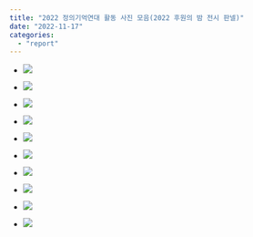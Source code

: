 ```yaml
---
title: "2022 정의기억연대 활동 사진 모음(2022 후원의 밤 전시 판넬)"
date: "2022-11-17"
categories: 
  - "report"
---
```


- ![](https://womenandwar.net/kr/wp-content/uploads/2022/11/002-2-724x1024.jpg)
    
- ![](https://womenandwar.net/kr/wp-content/uploads/2022/11/003-2-724x1024.jpg)
    
- ![](https://womenandwar.net/kr/wp-content/uploads/2022/11/004-1-724x1024.jpg)
    
- ![](https://womenandwar.net/kr/wp-content/uploads/2022/11/2022후원의-밤-전시-레퍼런스-005-724x1024.jpg)
    
- ![](https://womenandwar.net/kr/wp-content/uploads/2022/11/006-1-724x1024.jpg)
    
- ![](https://womenandwar.net/kr/wp-content/uploads/2022/11/007-1-724x1024.jpg)
    
- ![](https://womenandwar.net/kr/wp-content/uploads/2022/11/008-1-724x1024.jpg)
    
- ![](https://womenandwar.net/kr/wp-content/uploads/2022/11/009-1-724x1024.jpg)
    
- ![](https://womenandwar.net/kr/wp-content/uploads/2022/11/010-1-724x1024.jpg)
    
- ![](https://womenandwar.net/kr/wp-content/uploads/2022/11/011-724x1024.jpg)
